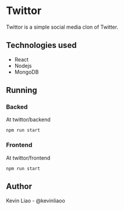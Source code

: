 # Twittor 
Twittor is a simple social media clon of Twitter. 

## Technologies used

* React 
* Nodejs
* MongoDB

## Running 

### Backed 
At twittor/backend
```
npm run start
```

### Frontend 
At twittor/frontend
```
npm run start
```

## Author 
Kevin Liao - @kevinliaoo